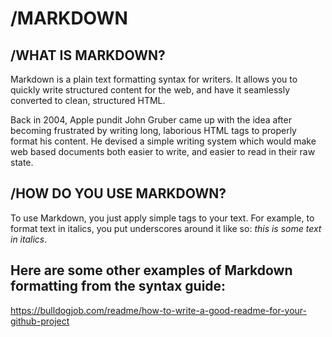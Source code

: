 # /MARKDOWN

## /WHAT IS MARKDOWN?


Markdown is a plain text formatting syntax for writers. It allows you to quickly write structured content for the web, and have it seamlessly converted to clean, structured HTML.

Back in 2004, Apple pundit John Gruber came up with the idea after becoming frustrated by writing long, laborious HTML tags to properly format his content. He devised a simple writing system which would make web based documents both easier to write, and easier to read in their raw state.

## /HOW DO YOU USE MARKDOWN?
To use Markdown, you just apply simple tags to your text. For example, to format text in italics, you put underscores around it like so: _this is some text in italics_.

Here are some other examples of Markdown formatting from the syntax guide:
--

https://bulldogjob.com/readme/how-to-write-a-good-readme-for-your-github-project